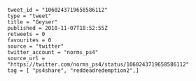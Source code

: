 ```
tweet_id = "1060243719658586112"
type = "tweet"
title = "Geyser"
published = 2018-11-07T18:52:55Z
retweets = 0
favourites = 0
source = "twitter"
twitter_account = "norms_ps4"
source_url = "https://twitter.com/norms_ps4/status/1060243719658586112"
tag = [ "ps4share", "reddeadredemption2",]
```

<p class='image'><img src='http://mnf.m17s.net/2018/11/07/Dra-CtWXQAE3cjl.jpg' alt=''></p>

